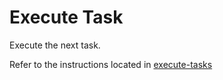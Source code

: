 # Execute Task

Execute the next task.

Refer to the instructions located in [execute-tasks](../instructions/execute-tasks.instructions.md)